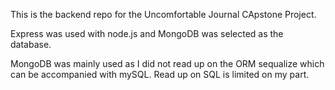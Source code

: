 This is the backend repo for the Uncomfortable Journal CApstone Project.

Express was used with node.js and MongoDB was selected as the database.

MongoDB was mainly used as I did not read up on the ORM sequalize which can be accompanied with mySQL. Read up on SQL is limited on my part.
